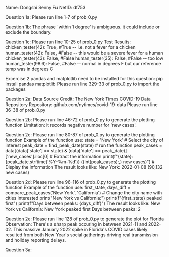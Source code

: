 Name: Dongshi Senny Fu
NetID: df753

Question 1a:
Please run line 1-7 of prob_0.py

Question 1b:
The phrase 'within 1 degree' is ambiguous. it could include or exclude the boundary.

Question 1c:
Please run line 10-25 of prob_0.py
Test Results:
chicken_tester(42): True, #True -- i.e. not a fever for a chicken
human_tester(42): False, #False -- this would be a severe fever for a human
chicken_tester(43): False, #False
human_tester(35): False, #False -- too low
human_tester(98.6): False, #False -- normal in degrees F but our reference temp was in degrees C



Excercise 2
pandas and matplotlib need to be installed for this question: pip install pandas matplotlib
Please run line 329-33 of prob_0.py to import the packages

Question 2a:
Data Source Credit: The New York Times COVID-19 Data Repository
Repository: github.com/nytimes/covid-19-data
Please run line 36-38 of prob_0.py

Question 2b:
Please run line 46-72 of prob_0.py to generate the plotting function
Limitation: it records negative number for 'new cases'.

Question 2c:
Please run line 80-87 of prob_0.py to generate the plotting function
Example of the function use:
state = 'New York'  # Select the city of interest
peak_date = find_peak_date(state)  # run the function
peak_cases = data[(data['state'] == state) & (data['date'] == peak_date)]['new_cases'].iloc[0]  # Extract the information
print(f"{state}: {peak_date.strftime('%Y-%m-%d')} ({int(peak_cases):,} new cases)")  # Display the information
The result looks like:
New York: 2022-01-08 (90,132 new cases)

Question 2d:
Please run line 96-116 of prob_0.py to generate the plotting function
Example of the function use:
first_state, days_diff = compare_peak_cases('New York', 'California')  # Change the city name with cities interested
print("New York vs California:")
print(f"{first_state} peaked first")
print(f"Days between peaks: {days_diff}")
The result looks like:
New York vs California:
New York peaked first
Days between peaks: 2

Question 2e:
Please run line 128 of prob_0.py to generate the plot for Florida
Observation: There's a sharp peak occuring in between 2021-11 and 2022-02. This massive January 2022 spike in Florida's COVID cases likely resulted from both New Year's social gatherings driving real transmission and holiday reporting delays.


Question 3a:
